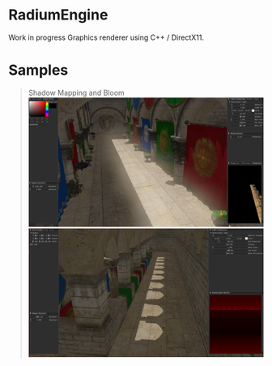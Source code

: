 # RadiumEngine

Work in progress Graphics renderer using C++ / DirectX11.

# Samples

>Shadow Mapping and Bloom
![](Assets/Screenshots/Bloom-1.png)
![](Assets/Screenshots/ShadowMapping-2.png)
